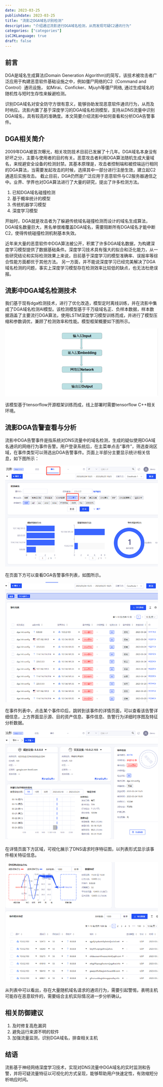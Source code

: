 ```yaml
---
date: 2023-03-25
publishdate: 2023-03-25
title: "流影之DGA域名识别检测"
description: "介绍通过流影进行DGA域名检测，从而发现可疑C2通讯行为"
categories: ["categories"]
isCJKLanguage: true
draft: false
---
```


## 前言
DGA是域名生成算法(Domain Generation Algorithm)的简写，该技术被攻击者广泛应用于构建恶意软件基础设施之中，例如僵尸网络的C2（Command and Control）通讯设施， 如Mirai、Conficker、Mjuyh等僵尸网络, 通过生成域名的随机性与短时生存性来躲避检测。

识别DGA域名对安全防守方很有意义，能够协助发现恶意软件通讯行为，从而及时响应。流影内置了基于深度学习的DGA域名检测模型，支持从DNS流量中识别DGA域名，具有较高的准确度。本文简要介绍流影中如何查看和分析DGA告警事件。 

## DGA相关简介

2009年DGA被首次曝光，相关攻防技术目前已发展了十几年。DGA域名本身没有好坏之分，主要与使用者的目的有关。恶意攻击者利用DGA算法随机生成大量域名，来规避安全设备的检测封禁。其基本原理是，攻击者控制端和被控端运行相同的DGA算法，当需要发起攻击的时候，选择其中一部分进行注册生效，建立起C2通道后实施攻击。
截止目前，DGA仍然是广泛应用于恶意软件与C2服务器通信之中。业界、学界也对DGA算法进行了大量的研究，提出了许多检测方法。

1. 已知DGA域名碰撞检测
2. 基于概率统计的模型
3. 传统机器学习模型
4. 深度学习模型

开始时，DGA就是攻击者为了躲避传统域名碰撞检测而设计的域名生成算法，DGA域名数量巨大，黑名单很难覆盖DGA域名，需要阻断所有DGA域名才能中断C2，使得传统碰撞检测机制基本失效。

近年来大量的恶意软件中DGA算法被公开，积累了许多DGA域名数据，为构建深度学习模型提供了数据基础条件。深度学习技术具有强大的拟合和泛化能力，从一些研究结论和实际检测效果上来说，目前基于深度学习的模型准确率、误报率等综合性能方面都优于其他方法。
另一方面，并不能说深度学习已经完美解决了DGA域名检测的问题，事实上深度学习模型存在检测效率比较低的缺点，也无法杜绝误报。

## 流影中DGA域名检测技术
我们基于现有dga检测技术，进行了优化改造，模型定时离线训练，并在流影中集成了DGA域名检测AI模型。该检测模型基于千万级域名正、负样本数据，样本数据涵盖了主要流行DGA算法，使用LSTM深度学习模型训练而成，并进行了模型压缩和参数调优，兼顾了检测效率和性能。模型框架概要如下图所示。

![dga](./dga_0.png)

该模型基于tensorflow开源框架训练而成，线上部署时需要tensorflow C++相关环境。

## 流影DGA告警查看与分析
流影中DGA告警事件是指系统对DNS流量中的域名检测，生成的疑似使用DGA域名通讯的网络行为事件告警。用户登录系统后，在主菜单点击“事件”，筛选查询区域，在事件类型可以筛选出DGA告警事件。页面上半部分主要显示统计相关信息，如下图所示：

![dga1](./dga_1.png)

在页面下方可以查看DGA告警事件列表，如图所示。

![dga2](./dga_2.png)

在事件列表中，点击某个事件ID后，跳转到该事件的详情页面，可以查看该告警详细信息，上方界面显示源、目的资产信息、事件信息、告警行为详细时序图及特征分析数据。

![dga3](./dga_3.png)

在详情页面下方区域，可视化展示了DNS请求时序特征图，以列表形式显示该事件相关特征信息。

![dga4](./dga_4.png)

从列表中可以看出，存在大量随机域名请求的通讯行为，需要引起警惕，表明主机可能存在恶意软件的，需要结合主机实际情况进一步分析确认。

## 相关防御建议
1. 及时修复高危漏洞
2. 避免运行来源不明的软件
3. 加强流量监测，识别DGA域名，排查相关主机


## 结语
流影基于神经网络深度学习技术，实现对DNS流量中DGA域名的实时监测和告警，并将可疑流量特征以可视化的方式呈现，能够帮助用户快速定性，有效缩短分析响应时间。


